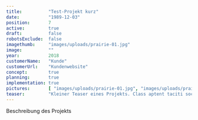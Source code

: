 ```yaml
---
title:          "Test-Projekt kurz"
date:           "1989-12-03"
position:       7
active:         true
draft:          false
robotsExclude:  false
imagethumb:     "images/uploads/prairie-01.jpg"
image:          ""
year:           2018
customerName:   "Kunde"
customerUrl:    "Kundenwebsite"       
concept:        true
planning:       true
implementation: true
pictures:       [ "images/uploads/prairie-01.jpg", "images/uploads/prairie-02.png" ]
teaser:         "Kleiner Teaser eines Projekts. Class aptent taciti sociosqu"
---
```

Beschreibung des Projekts
